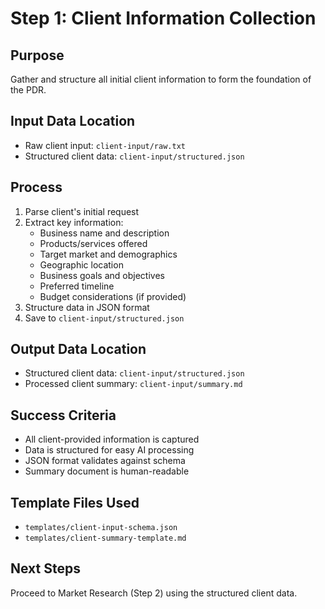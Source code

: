 # Step 1: Client Information Collection

## Purpose
Gather and structure all initial client information to form the foundation of the PDR.

## Input Data Location
- Raw client input: `client-input/raw.txt`
- Structured client data: `client-input/structured.json`

## Process
1. Parse client's initial request
2. Extract key information:
   - Business name and description
   - Products/services offered
   - Target market and demographics
   - Geographic location
   - Business goals and objectives
   - Preferred timeline
   - Budget considerations (if provided)
3. Structure data in JSON format
4. Save to `client-input/structured.json`

## Output Data Location
- Structured client data: `client-input/structured.json`
- Processed client summary: `client-input/summary.md`

## Success Criteria
- All client-provided information is captured
- Data is structured for easy AI processing
- JSON format validates against schema
- Summary document is human-readable

## Template Files Used
- `templates/client-input-schema.json`
- `templates/client-summary-template.md`

## Next Steps
Proceed to Market Research (Step 2) using the structured client data.